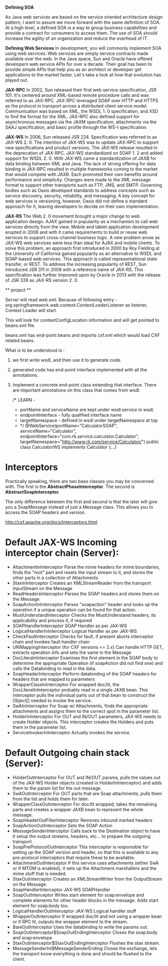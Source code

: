 **Defining SOA**

As Java web services are based on the service oriented architecture design pattern, I want to assure we move forward with the same definition of SOA. At a high level, a defined SOA is a way to group business capabilities and provide a contract for consumers to access them. The use of SOA should increase the agility of an organization and reduce the overhead of IT.

**Defining Web Services**
In development, you will commonly implement SOA using web services. Web services are simply service contracts made available over the web. In the Java space, Sun and Oracle have offered developers web service APIs for over a decade. Their goal has been to provide simple APIs that help you as an architect or developer get applications to the market faster. Let's take a look at how that evolution has played out.

**JAX-RPC**
In 2002, Sun released their first web service specification, JSR 101. It's centered around XML-based remote procedure calls and was referred to as JAX-RPC. JAX-RPC leveraged SOAP over HTTP and HTTPS as the protocol in transport across a distributed client service model. Communication was based on XML, the WSDL 1. 0 specification, and XSD to find the format for the XML. JAX-RPC also defined support for asynchronous messages via the JAXM specification, attachments via the SAAJ specification, and basic profile through the WS-I specification.

**JAX-WS**
In 2006, Sun released JSR 224. Specification was referred to as JAX-WS 2. 0. The intention of JAX-WS was to update JAX-RPC to support new specifications and product versions. The JAX-WS release resulted in the deprecation of JAX-RPC. JAX-WS standardized on SOAP 1. 2 and added support for WSDL 2. 0. With JAX-WS came a standardization of JAXB for data binding between XML and Java. The lack of strong offering for data binding in JAX-RPC resulted in multiple frameworks coming to the market that would compete with JAXB. Each promoted their own benefits around performance and simplicity. Changes were made to the XML message format to support other transports such as FTP, JMS, and SMTP. Governing bodies such as Oasis developed standards to address concepts such as service discovery, security, reliability, and messaging. A key concept for web services is versioning, however, Oasis did not define a standard approach for it, leaving developers to decide on their own implementation.

**JAX-RS**
The Web 2. 0 movement brought a major change to web application design. AJAX gained in popularity as a mechanism to call web services directly from the view. Mobile and tablet application development erupted in 2008 and with it came requirements to build or reuse web services to support cross-channel business logic. A new problem arose as JAX-WS web services were less than ideal for AJAX and mobile clients. To solve this problem, an approach first introduced in 2000 by Roy Fielding at the University of California gained popularity as an alternative to WSDL and SOAP-based web services. This approach is called representational state transfer, or REST. To address the increasing popularity of REST, Sun introduced JSR 311 in 2008 with a reference name of JAX-RS. This specification was further improved upon by Oracle in 2013 with the release of JSR 339 as JAX-RS version 2. 0.


** project **

Server will read web.xml.
Because of following entry - org.springframework.web.context.ContextLoaderListener as listener, Context Loader will start.

This will look for contextConfigLocation information and will get pointed to beans.xml file.

beans.xml has end-point beans and imports cxf.xml which would load CXF related beans.

What is to be understood is :
1. we first write wsdl, and then use it to generate code.
2. generated code has end-point interface implemented with all the annotations.
3. Implement a concrete end-point class extending that interface. There are important annotations on this class that comes from wsdl. 

	/* LEARN - 
	 * portName and serviceName are kept under wsdl:service in wsdl.
	 * endpointInterface - fully qualified interface name
	 * targetNamespace - defined in wsdl under targetNamespace at top
	 *  */
	@WebService(portName="CalculatorSOAP", serviceName="Calculator",
	endpointInterface="com.rk.service.calculator.Calculator", 
	targetNamespace="http://www.rk.com/service/Calculator/")
	public class CalculatorWS implements Calculator {...}
	

# Interceptors
Practically speaking, there are two base classes you may be concerned with. 
The first is the **AbstractPhaseInterceptor**. 
The second is **AbstractSoapInterceptor**. 

The only difference between the first and second is that the later will give you a SoapMessage instead of just a Message class. This allows you to access the SOAP headers and version.

http://cxf.apache.org/docs/interceptors.html 

# Default JAX-WS Incoming interceptor chain (Server):
* AttachmentInInterceptor Parse the mime headers for mime boundaries, finds the "root" part and resets the input stream to it, and stores the other parts in a collection of Attachments
* StaxInInterceptor Creates an XMLStreamReader from the transport InputStream on the Message
* ReadHeadersInterceptor Parses the SOAP headers and stores them on the Message
* SoapActionInInterceptor Parses "soapaction" header and looks up the operation if a unique operation can be found for that action.
* MustUnderstandInterceptor Checks the MustUnderstand headers, its applicability and process it, if required
* SOAPHandlerInterceptor SOAP Handler as per JAX-WS
* LogicalHandlerInInterceptor Logical Handler as per JAX-WS
* CheckFaultInterceptor Checks for fault, if present aborts interceptor chain and invokes fault handler chain
* URIMappingInterceptor (for CXF versions <= 2.x) Can handle HTTP GET, extracts operation info and sets the same in the Message
* DocLiteralnInterceptor Examines the first element in the SOAP body to determine the appropriate Operation (if soapAction did not find one) and calls the Databinding to read in the data.
* SoapHeaderInterceptor Perform databinding of the SOAP headers for headers that are mapped to parameters
* WrapperClassInInterceptor For wrapped doc/lit, the DocLiteralInInterceptor probably read in a single JAXB bean. This interceptor pulls the individual parts out of that bean to construct the Object[] needed to invoke the service.
* SwAInInterceptor For Soap w/ Attachments, finds the appropriate attachments and assigns them to the correct spot in the parameter list.
* HolderInInterceptor For OUT and IN/OUT parameters, JAX-WS needs to create Holder objects. This interceptor creates the Holders and puts them in the parameter list.
* ServiceInvokerInInterceptor Actually invokes the service.

# Default Outgoing chain stack (Server):
* HolderOutInterceptor For OUT and IN/OUT params, pulls the values out of the JAX-WS Holder objects (created in HolderInInterceptor) and adds them to the param list for the out message.
* SwAOutInterceptor For OUT parts that are Soap attachments, pulls them from the list and holds them for later.
* WrapperClassOutInterceptor For doc/lit wrapped, takes the remaining parts and creates a wrapper JAXB bean to represent the whole message.
* SoapHeaderOutFilterInterceptor Removes inbound marked headers
* SoapActionOutInterceptor Sets the SOAP Action
* MessageSenderInterceptor Calls back to the Destination object to have it setup the output streams, headers, etc... to prepare the outgoing transport.
* SoapPreProtocolOutInterceptor This interceptor is responsible for setting up the SOAP version and header, so that this is available to any pre-protocol interceptors that require these to be available.
* AttachmentOutInterceptor If this service uses attachments (either SwA or if MTOM is enabled), it sets up the Attachment marshallers and the mime stuff that is needed.
* StaxOutInterceptor Creates an XMLStreamWriter from the OutputStream on the Message.
* SoapHandlerInterceptor JAX-WS SOAPHandler
* SoapOutInterceptor Writes start element for soap:envelope and complete elements for other header blocks in the message. Adds start element for soap:body too.
* LogicalHandlerOutInterceptor JAX-WS Logical handler stuff
* WrapperOutInterceptor If wrapped doc/lit and not using a wrapper bean or if RPC lit, outputs the wrapper element to the stream.
* BareOutInterceptor Uses the databinding to write the params out.
* SoapOutInterceptor$SoapOutEndingInterceptor Closes the soap:body and soap:envelope
* StaxOutInterceptor$StaxOutEndingInterceptor Flushes the stax stream.
* MessageSenderInt$MessageSenderEnding Closes the exchange, lets the transport know everything is done and should be flushed to the client.

